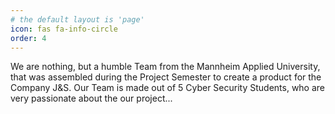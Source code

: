 ```yaml
---
# the default layout is 'page'
icon: fas fa-info-circle
order: 4
---
```


We are nothing, but a humble Team from the Mannheim Applied University, that was assembled during the Project Semester to create a product for the Company J&S.
Our Team is made out of 5 Cyber Security Students, who are very passionate about the our project...
